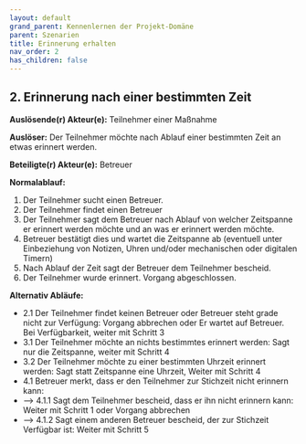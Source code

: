 ```yaml
---
layout: default
grand_parent: Kennenlernen der Projekt-Domäne
parent: Szenarien
title: Erinnerung erhalten
nav_order: 2
has_children: false
---
```


## 2. Erinnerung nach einer bestimmten Zeit

**Auslösende(r) Akteur(e):**   Teilnehmer einer Maßnahme

**Auslöser:** Der Teilnehmer möchte nach Ablauf einer bestimmten Zeit an etwas erinnert werden.

**Beteiligte(r) Akteur(e):**   Betreuer 

**Normalablauf:**
1. Der Teilnehmer sucht einen Betreuer.
2. Der Teilnehmer findet einen Betreuer
3. Der Teilnehmer sagt dem Betreuer nach Ablauf von welcher Zeitspanne er erinnert werden möchte und an was er erinnert werden möchte.
4. Betreuer bestätigt dies und wartet die Zeitspanne ab (eventuell unter Einbeziehung von Notizen, Uhren und/oder mechanischen oder digitalen Timern)
5. Nach Ablauf der Zeit sagt der Betreuer dem Teilnehmer bescheid.
6. Der Teilnehmer wurde erinnert. Vorgang abgeschlossen.

**Alternativ Abläufe:**
* 2.1 Der Teilnehmer findet keinen Betreuer oder Betreuer steht grade nicht zur Verfügung: 
Vorgang abbrechen oder Er wartet auf Betreuer. Bei Verfügbarkeit, weiter mit Schritt 3 
* 3.1 Der Teilnehmer möchte an nichts bestimmtes erinnert werden: Sagt nur die Zeitspanne, weiter mit Schritt 4
* 3.2 Der Teilnehmer möchte zu einer bestimmten Uhrzeit erinnert werden: Sagt statt Zeitspanne eine Uhrzeit, Weiter mit Schritt 4
* 4.1 Betreuer merkt, dass er den Teilnehmer zur Stichzeit nicht erinnern kann: 
* --> 4.1.1 Sagt dem Teilnehmer bescheid, dass er ihn nicht erinnern kann: Weiter mit Schritt 1 oder Vorgang abbrechen
* --> 4.1.2 Sagt einem anderen Betreuer bescheid, der zur Stichzeit Verfügbar ist: Weiter mit Schritt 5

 